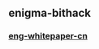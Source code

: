 ## enigma-bithack

### [eng-whitepaper-cn](https://github.com/BithackTech/enigma-bithack/tree/master/whitepaper)

